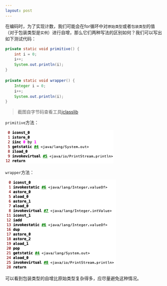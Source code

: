 ```yaml
---
layout: post
---
```


在编码时，为了实现计数，我们可能会在for循环中对`原始类型`或者`包装类型`的值（对于包装类型是`实例`）进行自增，那么它们两种写法的区别如何？我们可以写出如下测试代码：

```java
private static void primitive() {
    int i = 0;
    i++;
    System.out.println(i);
}

private static void wrapper() {
    Integer i = 0;
    i++;
    System.out.println(i);
}
```

> 截图自字节码查看工具[jclasslib](https://github.com/ingokegel/jclasslib)

`primitive`方法：

![a730d26a9cfe61f08643880a.png](/assets/img/a730d26a9cfe61f08643880a.png)

`wrapper`方法：

![e6494403cc92ba273ba6af70.png](/assets/img/e6494403cc92ba273ba6af70.png)

可以看到包装类型的自增比原始类型复杂得多，应尽量避免这种情况。
